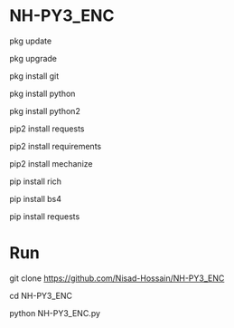 # NH-PY3_ENC

pkg update

 pkg upgrade 

 pkg install git

 pkg install python

 pkg  install python2

 pip2 install requests

 pip2 install requirements

 pip2 install mechanize

 pip install rich

 pip install bs4
 
 pip install requests

# Run

git clone https://github.com/Nisad-Hossain/NH-PY3_ENC

cd NH-PY3_ENC

python NH-PY3_ENC.py
